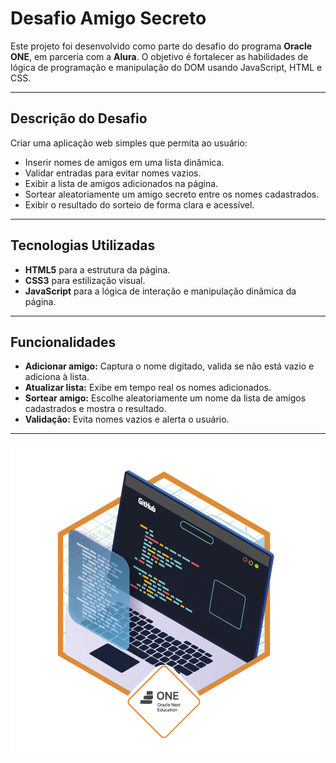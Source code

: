 # Desafio Amigo Secreto

Este projeto foi desenvolvido como parte do desafio do programa **Oracle ONE**, em parceria com a **Alura**. O objetivo é fortalecer as habilidades de lógica de programação e manipulação do DOM usando JavaScript, HTML e CSS.

---

## Descrição do Desafio

Criar uma aplicação web simples que permita ao usuário:

- Inserir nomes de amigos em uma lista dinâmica.
- Validar entradas para evitar nomes vazios.
- Exibir a lista de amigos adicionados na página.
- Sortear aleatoriamente um amigo secreto entre os nomes cadastrados.
- Exibir o resultado do sorteio de forma clara e acessível.

---

## Tecnologias Utilizadas

- **HTML5** para a estrutura da página.
- **CSS3** para estilização visual.
- **JavaScript** para a lógica de interação e manipulação dinâmica da página.

---

## Funcionalidades

- **Adicionar amigo:** Captura o nome digitado, valida se não está vazio e adiciona à lista.
- **Atualizar lista:** Exibe em tempo real os nomes adicionados.
- **Sortear amigo:** Escolhe aleatoriamente um nome da lista de amigos cadastrados e mostra o resultado.
- **Validação:** Evita nomes vazios e alerta o usuário.

---

![Badge do desafio](challenge-amigo-secreto_pt-main/assets/badge.png)
